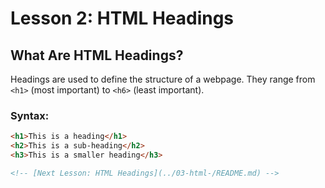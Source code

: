 # Lesson 2: HTML Headings

## What Are HTML Headings?
Headings are used to define the structure of a webpage. They range from `<h1>` (most important) to `<h6>` (least important).

### Syntax:
```html
<h1>This is a heading</h1>
<h2>This is a sub-heading</h2>
<h3>This is a smaller heading</h3>

<!-- [Next Lesson: HTML Headings](../03-html-/README.md) -->